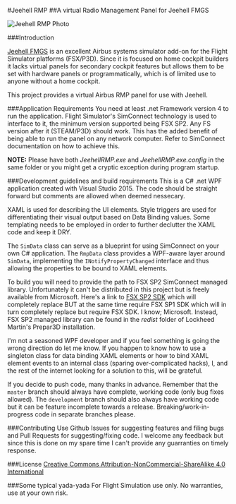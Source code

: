﻿#Jeehell RMP
##A virtual Radio Management Panel for Jeehell FMGS

![Jeehell RMP Photo](http://oi63.tinypic.com/52me6f.jpg)

###Introduction

[Jeehell FMGS](http://www.mycockpit.org/forums/forumdisplay.php?f=264) is an excellent Airbus systems simulator add-on for the Flight Simulator platforms (FSX/P3D). Since it is focused on home cockpit builders it lacks virtual panels for secondary cockpit features but allows them to be set with hardware panels or programmatically, which is of limited use to anyone without a home cockpit.

This project provides a virtual Airbus RMP panel for use with Jeehell.

###Application Requirements
You need at least .net Framework version 4 to run the application. Flight Simulator's SimConnect technology is used to interface to it, the minimum version supported being FSX SP2. Any FS version after it (STEAM/P3D) should work. This has the added benefit of being able to run the panel on any network computer. Refer to SimConnect documentation on how to achieve this.

**NOTE:** Please have both *JeehellRMP.exe* and *JeehellRMP.exe.config* in the same folder or you might get a cryptic exception during program startup.

###Development guidelines and build requirements
This is a C# .net WPF application created with Visual Studio 2015. The code should be straight forward but comments are allowed when deemed nessecary.

XAML is used for describing the UI elements. Style triggers are used for differentiating their visual output based on Data Binding values. Some templating needs to be employed in order to further declutter the XAML code and keep it DRY.

The `SimData` class can serve as a blueprint for using SimConnect on your own C# application. The `RmpData` class provides a WPF-aware layer around `SimData`, implementing the `INotifyPropertyChanged` interface and thus allowing the properties to be bound to XAML elements.

To build you will need to provide the path to FSX SP2 SimConnect managed library. Unfortunately it can't be distributed in this project but is freely available from Microsoft. Here's a link to [FSX SP2 SDK](https://www.microsoft.com/Products/Games/FSInsider/downloads/Pages/FSXSDK-SP2Update.aspx) which will completely replace BUT at the same time require FSX SP1 SDK which will in turn completely replace but require FSX SDK. I know; Microsoft. Instead, FSX SP2 managed library can be found in the *redist* folder of Lockheed Martin's Prepar3D installation.

I'm not a seasoned WPF developer and if you feel something is going the wrong direction do let me know. If you happen to know how to use a singleton class for data binding XAML elements or how to bind XAML element events to an internal class (sparing over-complicated hacks), I, and the rest of the internet looking for a solution to this, will be grateful.

If you decide to push code, many thanks in advance. Remember that the `master` branch should always have complete, working code (only bug fixes allowed). The `development` branch should also always have working code but it can be feature incomplete towards a release. Breaking/work-in-progress code in separate branches please.

###Contributing
Use Github Issues for suggesting features and filing bugs and Pull Requests for suggesting/fixing code. I welcome any feedback but since this is done on my spare time I can't provide any guarranties on timely response.

###License
[Creative Commons Attribution-NonCommercial-ShareAlike 4.0 International](https://creativecommons.org/licenses/by-nc-sa/4.0/)

###Some typical yada-yada
For Flight Simulation use only. No warranties, use at your own risk.

